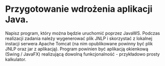 # Przygotowanie wdrożenia aplikacji Java. 
Napisz program, który można będzie uruchomić poprzez JavaWS.
Podczas realizacji zadania należy wygenerować plik JNLP
i skorzystać z lokalnej instacji serwera Apache Tomcat
(na nim opublikowane powinny być plik JNLP oraz jar z aplikacją).
Program powinien być aplikacją okienkową (Swing / JavaFX) 
realizującą dowolną funkcjonalność - przykładowo prosty kalkulator.